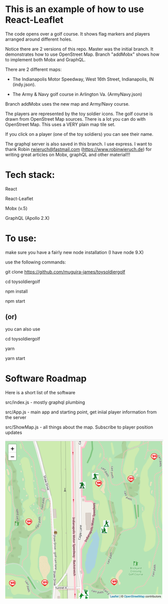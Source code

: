 

# This is an example of how to use React-Leaflet 

The code opens over a golf course. It shows flag markers and players arranged around different holes. 

Notice there are 2 versions of this repo.  Master was the initial branch. It demonstrates how to use OpenStreet Map.  Branch "addMobx" shows how to implement both Mobx and GraphQL.

There are 2 different maps:

- The Indianapolis Motor Speedway, West 16th Street, Indianapolis, IN (indy.json).

- The Army & Navy golf course in Arlington Va. (ArmyNavy.json)

Branch addMobx uses the new map and Army/Navy course.

The players are represented by the toy soldier icons.  The golf course is drawn from OpenStreet Map sources.  There is a lot you can do with OpenStreet Map.  This uses a VERY 
plain map tile set.

If you click on a player (one of the toy soldiers) you can see their name.

The graphql server is also saved in this branch. I use express.  I want to thank Robin <rwieruch@fastmail.com> (https://www.robinwieruch.de) for writing great articles on Mobx, graphQL and other material!!!

# Tech stack:
 
React

React-Leaflet

Mobx (v.5)

GraphQL (Apollo 2.X)

# To use:

make sure you have a fairly new node installation (I have node 9.X) 

use the following commands:

git clone https://github.com/muguira-james/toysoldiergolf

cd toysoldiergolf

npm install

npm start

## (or)

you can also use

cd toysoldiergolf

yarn

yarn start

# Software Roadmap

Here is a short list of the software

src/index.js - mostly graphql plumbing

src/App.js - main app and starting point, get iniial player information from the server

src/ShowMap.js - all things about the map.  Subscribe to player position updates

![ToySoldierGolf](./toysoldiergolf.png)